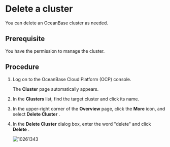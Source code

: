 Delete a cluster 
=====================================

You can delete an OceanBase cluster as needed. 

Prerequisite 
---------------------------------

You have the permission to manage the cluster.

Procedure 
------------------------------

1. Log on to the OceanBase Cloud Platform (OCP) console.

   The **Cluster** page automatically appears.
   

2. In the **Clusters** list, find the target cluster and click its name.

   

3. In the upper-right corner of the **Overview** page, click the **More** icon, and select **Delete Cluster** .

   

4. In the **Delete Cluster** dialog box, enter the word "delete" and click **Delete** .

   ![10261343](https://help-static-aliyun-doc.aliyuncs.com/assets/img/en-US/8125306461/p343340.png)
   



